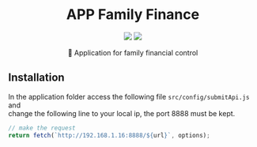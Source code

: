 <h1 align="center">APP Family Finance</h1>

<p align="center">
    <img src="https://img.shields.io/static/v1?label=license&message=MIT&color=0d7bbd" />
    <img src="https://img.shields.io/static/v1?label=version&message=BETA&color=0d7bbd" />
</p>

<p align="center">🚀 Application for family financial control</p>

## Installation

In the application folder access the following file `src/config/submitApi.js` and  
change the following line to your local ip, the port 8888 must be kept.

```js
// make the request
return fetch(`http://192.168.1.16:8888/${url}`, options);
```
